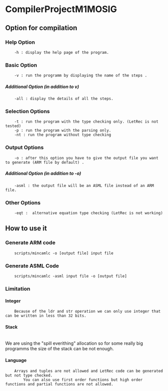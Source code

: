# CompilerProjectM1MOSIG

## Option for compilation

### Help Option

		-h : display the help page of the program.

### Basic Option

		-v : run the programm by displaying the name of the steps .

##### Additional Option (in addition to v)
		
		-all : display the details of all the steps.

### Selection Options
					
		-t : run the program with the type checking only. (LetRec is not tested)
		-p : run the program with the parsing only.
		-nt : run the program without type checking 
					
### Output Options	

		-o : after this option you have to give the output file you want to generate (ARM file by default) .
				
##### Additional Option (in addition to -o)
		
		-asml : the output file will be an ASML file instead of an ARM file.
		
### Other Options

		-eqt :  alternative equation type checking (LetRec is not working)

## How to use it

### Generate ARM code

		scripts/mincamlc -o [output file] input file
		
		
### Generate ASML Code

		scripts/mincamlc -asml input file -o [output file] 
		
### Limitation
#### Integer
		Because of the ldr and str operation we can only use integer that can be written in less than 32 bits.
		
#### Stack
      
		We are using the "spill everithing" allocation so for some really big programms 
		the size of the stack can be not enough.
		
#### Language

		Arrays and tuples are not allowed and LetRec code can be generated but not type checked. 
	        You can also use first order functions but high order functions and partial functions are not allowed. 
